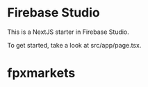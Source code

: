 # Firebase Studio

This is a NextJS starter in Firebase Studio.

To get started, take a look at src/app/page.tsx.
# fpxmarkets
